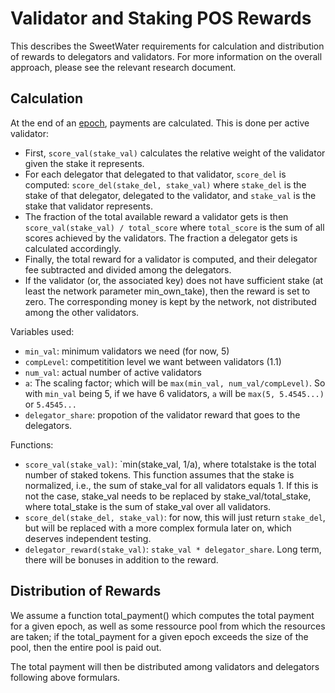 # Validator and Staking POS Rewards
This describes the SweetWater requirements for calculation and distribution of rewards to delegators and validators. For more information on the overall approach, please see the relevant research document.

## Calculation

At the end of an [epoch](./0050-epochs.md), payments are calculated. This is done per active validator:

* First, `score_val(stake_val)` calculates the relative weight of the validator given the stake it represents.
* For each delegator that delegated to that validator, `score_del` is computed: `score_del(stake_del, stake_val)` where `stake_del` is the stake of that delegator, delegated to the validator, and `stake_val` is the stake that validator represents.
* The fraction of the total available reward a validator gets is then `score_val(stake_val) / total_score` where `total_score` is the sum of all scores achieved by the validators. The fraction a delegator gets is calculated accordingly.
* Finally, the total reward for a validator is computed, and their delegator fee subtracted and divided among the delegators.
* If the validator (or, the associated key) does not have sufficient stake (at least the network parameter min_own_take), 
  then the reward is set to zero. The corresponding money is kept by the network, not distributed among the other validators.


Variables used:

- `min_val`: minimum validators we need (for now, 5)
- `compLevel`: competitition level we want between validators (1.1)
- `num_val`: actual number of active validators
- `a`: The scaling factor; which will be `max(min_val, num_val/compLevel)`. So with `min_val` being 5, if we have 6 validators, `a` will be `max(5, 5.4545...)` or `5.4545...`
- `delegator_share`: propotion of the validator reward that goes to the delegators.

Functions:

- `score_val(stake_val)`: `min(stake_val, 1/a), where totalstake is the total number of staked tokens. This function assumes that the stake is normalized, i.e., the sum of stake_val for all validators equals 1. If this is not the case, 
  stake_val needs to be replaced by stake_val/total_stake, where total_stake is the sum of stake_val over all validators.
- `score_del(stake_del, stake_val)`: for now, this will just return `stake_del`, but will be replaced with a more complex formula later on, which deserves independent testing.
- `delegator_reward(stake_val)`: `stake_val * delegator_share`. Long term, there will be bonuses in addition to the reward.



## Distribution of Rewards
We assume a function total_payment() which computes the total payment for a given epoch, as well as some ressource pool 
from which the resources are taken; if the total_payment for a given epoch exceeds the size of the pool, then the 
entire pool is paid out. 


The total payment will then be distributed among validators and delegators following above formulars.

